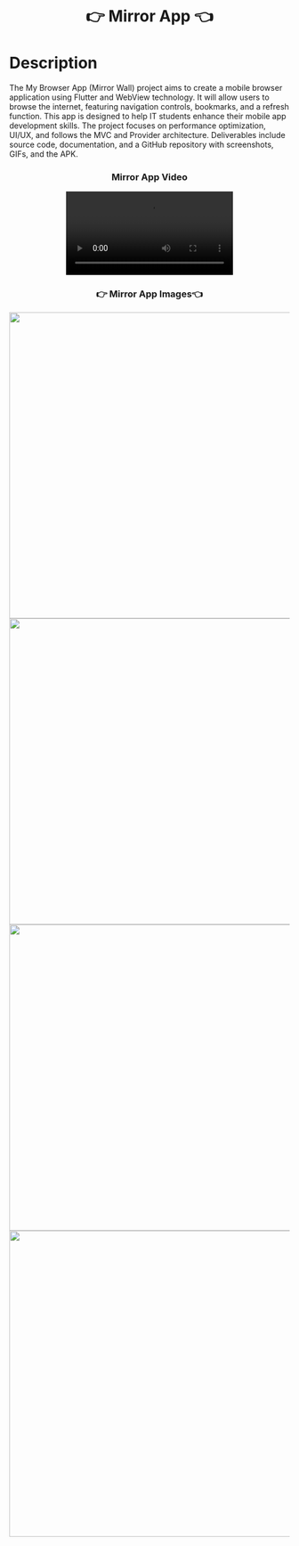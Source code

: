 <h1 align="center">👉 Mirror App 👈</h1>

# Description 
The My Browser App (Mirror Wall) project aims to create a mobile browser application using Flutter and WebView technology. It will allow users to browse the internet, featuring navigation controls, bookmarks, and a refresh function. This app is designed to help IT students enhance their mobile app development skills. The project focuses on performance optimization, UI/UX, and follows the MVC and Provider architecture. Deliverables include source code, documentation, and a GitHub repository with screenshots, GIFs, and the APK.


<h3 align="center"> Mirror App Video </h3>
<div align="center">
 <video src="https://github.com/user-attachments/assets/0d3a26d0-86ac-4055-b74a-3efe8ec3c9ff">
</video>
</div>
<h3 align="center">👉 Mirror App Images👈</h3>
<div align="center">
  <img height="550"  src="https://github.com/user-attachments/assets/0625bab1-8349-4bc0-b3dd-036794a96d4d" />
  <img height="550"  src="https://github.com/user-attachments/assets/3f3ac8be-f1f3-4ee9-829e-c1a92b8b384f" /><br>
  <img height="550"  src="https://github.com/user-attachments/assets/459906db-f4a3-42ab-86d4-0b8e8fa76413" />
  <img height="550"  src="https://github.com/user-attachments/assets/462bd890-c575-421d-a4b2-794c3e8fc8b6" />
</div>

